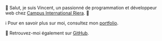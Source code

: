 <p>👋 Salut, je suis Vincent, un passionné de programmation et développeur web chez <a href="https://www.campusinternationalriera.com/">Campus International Riera</a>. 🌱</p>
<p>ℹ️ Pour en savoir plus sur moi, consultez mon <a href="https://portfolio-vincent-descamps.vercel.app/">portfolio</a>.</p>
<p>🔗 Retrouvez-moi également sur <a href="https://github.com/Vincent-Descamps">GitHub</a>.</p>
